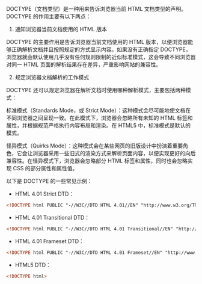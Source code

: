 DOCTYPE（文档类型）是一种用来告诉浏览器当前 HTML 文档类型的声明。DOCTYPE 的作用主要有以下两点：

1. 通知浏览器当前文档使用的 HTML 版本

DOCTYPE 的主要作用是告诉浏览器当前文档使用的 HTML 版本，以便浏览器能够正确解析文档并且按照规定的方式显示内容。如果没有正确指定 DOCTYPE，浏览器就会默认使用几乎没有任何规则限制的近似标准模式，这会导致不同浏览器对同一 HTML 页面的解析结果存在差异，严重影响网站的兼容性。

2. 规定浏览器文档解析的工作模式

DOCTYPE 还可以规定浏览器在解析文档时使用哪种解析模式，主要包括两种模式：

标准模式（Standards Mode，或 Strict Mode）：这种模式会尽可能地使文档在不同浏览器之间呈现一致。在此模式下，浏览器会忽略所有未知的 HTML 标签和属性，并根据规范严格执行内容布局和渲染。在 HTML5 中，标准模式是默认的模式。

怪异模式（Quirks Mode）：这种模式会在某些网页的旧版设计中扮演着重要角色，它会让浏览器采用一些旧式的渲染方式来解析页面内容，以便实现更好的向后兼容性。在怪异模式下，浏览器会忽略部分 HTML 标签和属性，同时也会忽略实现 CSS 的部分属性和属性值。

以下是 DOCTYPE 的一些常见示例：

- HTML 4.01 Strict DTD：

```html
<!DOCTYPE html PUBLIC "-//W3C//DTD HTML 4.01//EN" "http://www.w3.org/TR/html4/strict.dtd">
```

- HTML 4.01 Transitional DTD：

```html
<!DOCTYPE html PUBLIC "-//W3C//DTD HTML 4.01 Transitional//EN" "http://www.w3.org/TR/html4/loose.dtd">
```

- HTML 4.01 Frameset DTD：

```html
<!DOCTYPE html PUBLIC "-//W3C//DTD HTML 4.01 Frameset//EN" "http://www.w3.org/TR/html4/frameset.dtd">
```

- HTML5 DTD：

```html
<!DOCTYPE html>
```
